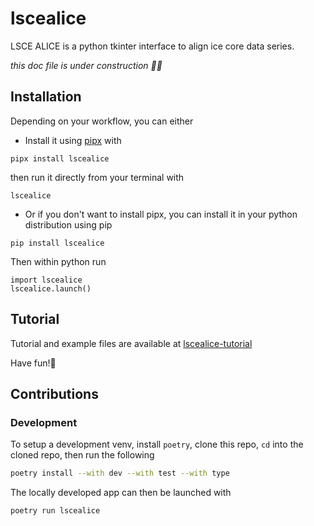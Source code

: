 # lscealice

LSCE ALICE is a python tkinter interface to align ice core data series.

_this doc file is under construction 👷‍♀️_

## Installation

Depending on your workflow, you can either 

- Install it using [pipx](https://pipx.pypa.io/latest/installation/) with

```
pipx install lscealice
```
then run it directly from your terminal with

```
lscealice
```

- Or if you don't want to install pipx, you can install it in your python distribution using pip

```
pip install lscealice
```

Then within python run

```
import lscealice
lscealice.launch()
```

## Tutorial

Tutorial and example files are available at [lscealice-tutorial](https://github.com/secretpenguin75/lscealice-tutorial)

Have fun!🐧


## Contributions

### Development

To setup a development venv, install `poetry`, clone this repo, `cd` into the cloned repo, then run the following


```sh
poetry install --with dev --with test --with type
```

The locally developed app can then be launched with


```sh
poetry run lscealice
```
